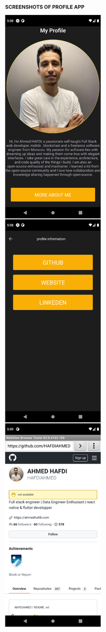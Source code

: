 ### SCREENSHOTS OF PROFILE APP
<p>
     <img src="https://github.com/HAFDIAHMED/Ignite_first_app/blob/master/screenshots/profile%20(1).png" alt="logo" width="310px">   
     <img src="https://github.com/HAFDIAHMED/Ignite_first_app/blob/master/screenshots/profile%20(2).png" alt="logo" width="310px">
     <img src="https://github.com/HAFDIAHMED/Ignite_first_app/blob/master/screenshots/profile%20(3).png" alt="logo" width="310px">
</p>
